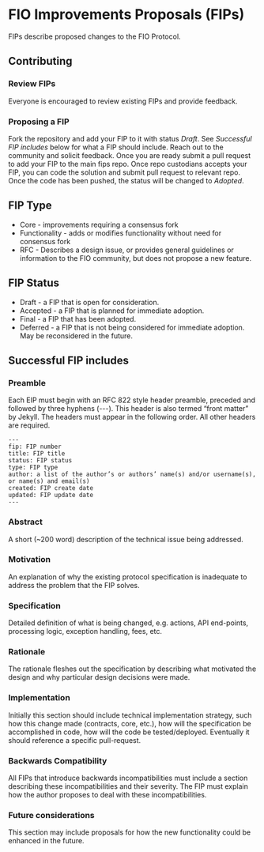 # FIO Improvements Proposals (FIPs)
FIPs describe proposed changes to the FIO Protocol.

## Contributing
### Review FIPs
Everyone is encouraged to review existing FIPs and provide feedback.
### Proposing a FIP
Fork the repository and add your FIP to it with status *Draft*. See *Successful FIP includes* below for what a FIP should include. Reach out to the community and solicit feedback. Once you are ready submit a pull request to add your FIP to the main fips repo. Once repo custodians accepts your FIP, you can code the solution and submit pull request to relevant repo. Once the code has been pushed, the status will be changed to *Adopted*.

## FIP Type
* Core - improvements requiring a consensus fork
* Functionality - adds or modifies functionality without need for consensus fork
* RFC - Describes a design issue, or provides general guidelines or information to the FIO community, but does not propose a new feature.

## FIP Status
* Draft - a FIP that is open for consideration.
* Accepted - a FIP that is planned for immediate adoption.
* Final - a FIP that has been adopted.
* Deferred - a FIP that is not being considered for immediate adoption. May be reconsidered in the future.

## Successful FIP includes
### Preamble
Each EIP must begin with an RFC 822 style header preamble, preceded and followed by three hyphens (---). This header is also termed “front matter” by Jekyll. The headers must appear in the following order. All other headers are required.
```
---
fip: FIP number
title: FIP title
status: FIP status
type: FIP type
author: a list of the author’s or authors’ name(s) and/or username(s), or name(s) and email(s)
created: FIP create date
updated: FIP update date
---
```
### Abstract
A short (~200 word) description of the technical issue being addressed.

### Motivation
An explanation of why the existing protocol specification is inadequate to address the problem that the FIP solves.

### Specification
Detailed definition of what is being changed, e.g. actions, API end-points, processing logic, exception handling, fees, etc.

### Rationale
The rationale fleshes out the specification by describing what motivated the design and why particular design decisions were made.

### Implementation
Initially this section should include technical implementation strategy, such how this change made (contracts, core, etc.), how will the specification be accomplished in code, how will the code be tested/deployed. Eventually it should reference a specific pull-request.

### Backwards Compatibility
All FIPs that introduce backwards incompatibilities must include a section describing these incompatibilities and their severity. The FIP must explain how the author proposes to deal with these incompatibilities.

### Future considerations
This section may include proposals for how the new functionality could be enhanced in the future.
